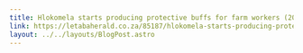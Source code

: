 ```yaml
---
title: Hlokomela starts producing protective buffs for farm workers (2020)
link: https://letabaherald.co.za/85187/hlokomela-starts-producing-protective-buffs-farm-workers/
layout: ../../layouts/BlogPost.astro
---
```

